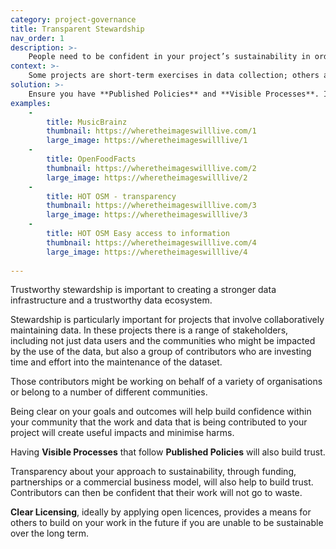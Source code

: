 ```yaml
---
category: project-governance
title: Transparent Stewardship
nav_order: 1
description: >-
    People need to be confident in your project’s sustainability in order for them to contribute over the long term.
context: >-
    Some projects are short-term exercises in data collection; others are long-term projects that provide value to a community of organisations and/or people. These long-term projects need to demonstrate their commitment to sustainability and shared value. 
solution: >-
    Ensure you have **Published Policies** and **Visible Processes**. In addition, publish and document your project goals, and be transparent about your governance and plans for sustainability.
examples:
    -
        title: MusicBrainz
        thumbnail: https://wheretheimageswilllive.com/1
        large_image: https://wheretheimageswilllive/1
    -
        title: OpenFoodFacts
        thumbnail: https://wheretheimageswilllive.com/2
        large_image: https://wheretheimageswilllive/2
    -
        title: HOT OSM - transparency
        thumbnail: https://wheretheimageswilllive.com/3
        large_image: https://wheretheimageswilllive/3
    -
        title: HOT OSM Easy access to information
        thumbnail: https://wheretheimageswilllive.com/4
        large_image: https://wheretheimageswilllive/4
    
---
```


Trustworthy stewardship is important to creating a stronger data infrastructure and a trustworthy data ecosystem. 

Stewardship is particularly important for projects that involve collaboratively maintaining data. In these projects there is a range of stakeholders, including not just data users and the communities who might be impacted by the use of the data, but also a group of contributors who are investing time and effort into the maintenance of the dataset. 

Those contributors might be working on behalf of a variety of organisations or belong to a number of different communities.

Being clear on your goals and outcomes will help build confidence within your community that the work and data that is being contributed to your project will create useful impacts and minimise harms. 

Having **Visible Processes** that follow **Published Policies** will also build trust.

Transparency about your approach to sustainability, through funding, partnerships or a commercial business model, will also help to build trust. Contributors can then be confident that their work will not go to waste. 

**Clear Licensing**, ideally by applying open licences, provides a means for others to build on your work in the future if you are unable to be sustainable over the long term.
